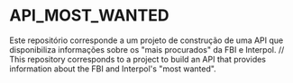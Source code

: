 # API_MOST_WANTED
Este repositório corresponde a um projeto de construção de uma API que disponibiliza informações sobre os "mais procurados" da FBI e Interpol. 
// This repository corresponds to a project to build an API that provides information about the FBI and Interpol's "most wanted".
